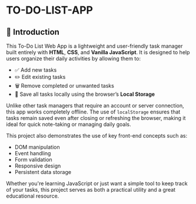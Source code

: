 # TO-DO-LIST-APP

## 📝 Introduction

This To-Do List Web App is a lightweight and user-friendly task manager built entirely with **HTML**, **CSS**, and **Vanilla JavaScript**. It is designed to help users organize their daily activities by allowing them to:

* ✅ Add new tasks
* ✏️ Edit existing tasks
* 🗑️ Remove completed or unwanted tasks
* 💾 Save all tasks locally using the browser’s **Local Storage**

Unlike other task managers that require an account or server connection, this app works completely offline. The use of `localStorage` ensures that tasks remain saved even after closing or refreshing the browser, making it ideal for quick note-taking or managing daily goals.

This project also demonstrates the use of key front-end concepts such as:

* DOM manipulation
* Event handling
* Form validation
* Responsive design
* Persistent data storage

Whether you're learning JavaScript or just want a simple tool to keep track of your tasks, this project serves as both a practical utility and a great educational resource.


